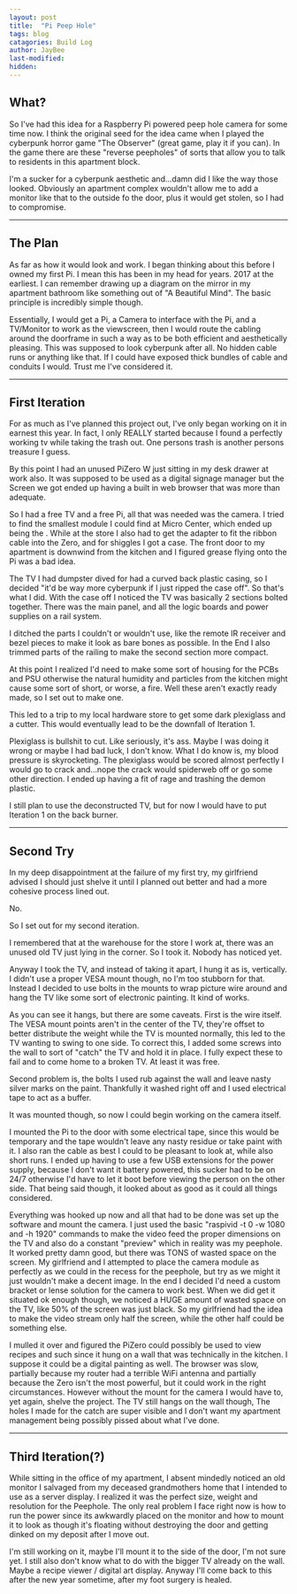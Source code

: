 ```yaml
---
layout: post
title:  "Pi Peep Hole"
tags: blog
catagories: Build Log
author: JayBee
last-modified:
hidden:
---
```

## What?
So I've had this idea for a Raspberry Pi powered peep hole camera for some time now. I think the original seed for the idea came when I played the cyberpunk horror game "The Observer" (great game, play it if you can). In the game there are these "reverse peepholes" of sorts that allow you to talk to residents in this apartment block.
<!-- insert pic of Observer peepholes here -->
I'm a sucker for a cyberpunk aesthetic and...damn did I like the way those looked. Obviously an apartment complex wouldn't allow me to add a monitor like that to the outside fo the door, plus it would get stolen, so I had to compromise.

--------------------------------------------------------------------------------------------------------------------------------------------------------------------------------------

## The Plan
As far as how it would look and work. I began thinking about this before I owned my first Pi. I mean this has been in my head for years. 2017 at the earliest. I can remember drawing up a diagram on the mirror in my apartment bathroom like something out of "A Beautiful Mind". The basic principle is incredibly simple though.

Essentially, I would get a Pi, a Camera to interface with the Pi, and a TV/Monitor to work as the viewscreen, then I would route the cabling around the doorframe in such a way as to be both efficient and aesthetically pleasing. This was supposed to look cyberpunk after all. No hidden cable runs or anything like that. If I could have exposed thick bundles of cable and conduits I would. Trust me I've considered it.

--------------------------------------------------------------------------------------------------------------------------------------------------------------------------------------

## First Iteration
For as much as I've planned this project out, I've only began working on it in earnest this year. In fact, I only REALLY started because I found a perfectly working tv while taking the trash out. 
One persons trash is another persons treasure I guess.

By this point I had an unused PiZero W just sitting in my desk drawer at work also. It was supposed to be used as a digital signage manager but the Screen we got ended up having a built in web browser that was more than adequate.

So I had a free TV and a free Pi, all that was needed was the camera. I tried to find the smallest module I could find at Micro Center, which ended up being the <!-- find the model number for the camera and put it here -->. While at the store I also had to get the adapter to fit the ribbon cable into the Zero, and for shiggles I got a case. The front door to my apartment is downwind from the kitchen and I figured grease flying onto the Pi was a bad idea.

The TV I had dumpster dived for had a curved back plastic casing, so I decided "it'd be way more cyberpunk if I just ripped the case off". So that's what I did. With the case off I noticed the TV was basically 2 sections bolted together. There was the main panel, and all the logic boards and power supplies on a rail system.
<!-- Insert Pics of the TV disassembled -->
I ditched the parts I couldn't or wouldn't use, like the remote IR receiver and bezel pieces to make it look as bare bones as possible. In the End I also trimmed parts of the railing to make the second section more compact.

At this point I realized I'd need to make some sort of housing for the PCBs and PSU otherwise the natural humidity and particles from the kitchen might cause some sort of short, or worse, a fire. Well these aren't exactly ready made, so I set out to make one.

This led to a trip to my local hardware store to get some dark plexiglass and a cutter. This would eventually lead to be the downfall of Iteration 1.

Plexiglass is bullshit to cut. Like seriously, it's ass. Maybe I was doing it wrong or maybe I had bad luck, I don't know. What I do know is, my blood pressure is skyrocketing. The plexiglass would be scored almost perfectly I would go to crack and...nope the crack would spiderweb off or go some other direction. I ended up having a fit of rage and trashing the demon plastic.

I still plan to use the deconstructed TV, but for now I would have to put Iteration 1 on the back burner.
 
--------------------------------------------------------------------------------------------------------------------------------------------------------------------------------------

## Second Try
In my deep disappointment at the failure of my first try, my girlfriend advised I should just shelve it until I planned out better and had a more cohesive process lined out. 

No.

So I set out for my second iteration. 

I remembered that at the warehouse for the store I work at, there was an unused old TV just lying in the corner. So I took it. Nobody has noticed yet.

Anyway I took the TV, and instead of taking it apart, I hung it as is, vertically. I didn't use a proper VESA mount though, no I'm too stubborn for that. Instead I decided to use bolts in the mounts to wrap picture wire around and hang the TV like some sort of electronic painting. It kind of works.
<!-- insert pic of the hanging tv -->
As you can see it hangs, but there are some caveats. First is the wire itself. The VESA mount points aren't in the center of the TV, they're offset to better distribute the weight while the TV is mounted normally, this led to the TV wanting to swing to one side. To correct this, I added some screws into the wall to sort of "catch" the TV and hold it in place. I fully expect these to fail and to come home to a broken TV. At least it was free.

Second problem is, the bolts I used rub against the wall and leave nasty silver marks on the paint. Thankfully it washed right off and I used electrical tape to act as a buffer. 

It was mounted though, so now I could begin working on the camera itself.

I mounted the Pi to the door with some electrical tape, since this would be temporary and the tape wouldn't leave any nasty residue or take paint with it. I also ran the cable as best I could to be pleasant to look at, while also short runs. I ended up having to use a few USB extensions for the power supply, because I don't want it battery powered, this sucker had to be on 24/7 otherwise I'd have to let it boot before viewing the person on the other side. That being said though, it looked about as good as it could all things considered. 

Everything was hooked up now and all that had to be done was set up the software and mount the camera. I just used the basic "raspivid -t 0 -w 1080 and -h 1920" commands to make the video feed the proper dimensions on the TV and also do a constant "preview" which in reality was my peephole. It worked pretty damn good, but there was TONS of wasted space on the screen. My girlfriend and I attempted to place the camera module as perfectly as we could in the recess for the peephole, but try as we might it just wouldn't make a decent image. In the end I decided I'd need a custom bracket or lense solution for the camera to work best. When we did get it situated ok enough though, we noticed a HUGE amount of wasted space on the TV, like 50% of the screen was just black. So my girlfriend had the idea to make the video stream only half the screen, while the other half could be something else.

I mulled it over and figured the PiZero could possibly be used to view recipes and such since it hung on a wall that was technically in the kitchen. I suppose it could be a digital painting as well. The browser was slow, partially because my router had a terrible WiFi antenna and partially because the Zero isn't the most powerful, but it could work in the right circumstances. However without the mount for the camera I would have to, yet again, shelve the project. The TV still hangs on the wall though, The holes I made for the catch are super visible and I don't want my apartment management being possibly pissed about what I've done.

--------------------------------------------------------------------------------------------------------------------------------------------------------------------------------------

## Third Iteration(?)
While sitting in the office of my apartment, I absent mindedly noticed an old monitor I salvaged from my deceased grandmothers home that I intended to use as a server display. I realized it was the perfect size, weight and resolution for the Peephole. The only real problem I face right now is how to run the power since its awkwardly placed on the monitor and how to mount it to look as though it's floating without destroying the door and getting dinked on my deposit after I move out.

I'm still working on it, maybe I'll mount it to the side of the door, I'm not sure yet. I still also don't know what to do with the bigger TV already on the wall. Maybe a recipe viewer / digital art display. Anyway I'll come back to this after the new year sometime, after my foot surgery is healed.